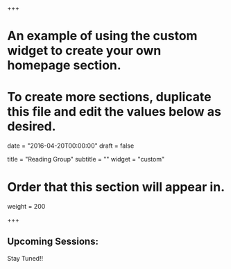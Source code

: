 +++
# An example of using the custom widget to create your own homepage section.
# To create more sections, duplicate this file and edit the values below as desired.

date = "2016-04-20T00:00:00"
draft = false

title = "Reading Group"
subtitle = ""
widget = "custom"

# Order that this section will appear in.
weight = 200

+++

## Upcoming Sessions:

Stay Tuned!!

